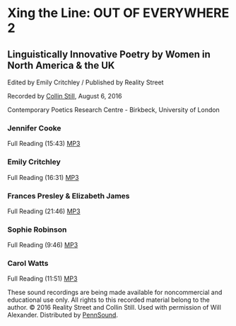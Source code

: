 Xing the Line: OUT OF EVERYWHERE 2
==================================

Linguistically Innovative Poetry by Women in North America & the UK
-------------------------------------------------------------------

Edited by Emily Critchley / Published by Reality Street

Recorded by [Collin Still](http://writing.upenn.edu/pennsound/x/Rockdrill.php), August 6, 2016

Contemporary Poetics Research Centre - Birkbeck, University of London

### Jennifer Cooke

Full Reading (15:43) [MP3](https://media.sas.upenn.edu/pennsound/misc/Xing%20the%20Line/Jennifer-Cooke_Xing-the-Line.mp3)

### Emily Critchley

Full Reading (16:31) [MP3](https://media.sas.upenn.edu/pennsound/misc/Xing%20the%20Line/Emily-Critchley_Xing-the-Line.mp3)

### Frances Presley & Elizabeth James

Full Reading (21:46) [MP3](https://media.sas.upenn.edu/pennsound/misc/Xing%20the%20Line/Frances-Presley--Elizabeth-James_Xing-the-Line.mp3)

### Sophie Robinson

Full Reading (9:46) [MP3](https://media.sas.upenn.edu/pennsound/misc/Xing%20the%20Line/Sophie-Robinson_Xing-the-Line.mp3)

### Carol Watts

Full Reading (11:51) [MP3](https://media.sas.upenn.edu/pennsound/misc/Xing%20the%20Line/Carol-Watts_Xing-the-Line.mp3)

These sound recordings are being made available for noncommercial and
educational use only. All rights to this recorded material belong to the author. © 2016 Reality Street and Collin Still. Used with permission of Will Alexander. Distributed by
[PennSound](http://writing.upenn.edu/pennsound).
